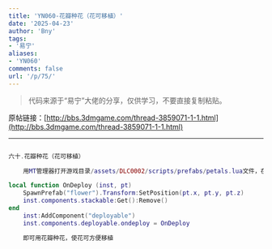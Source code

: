 ```yaml
---
title: 'YN060-花瓣种花（花可移植）'
date: '2025-04-23'
author: 'Bny'
tags:
- '易宁'
aliases:
- 'YN060'
comments: false
url: '/p/75/'
---
```


> 代码来源于“易宁”大佬的分享，仅供学习，不要直接复制粘贴。

原帖链接：[http://bbs.3dmgame.com/thread-3859071-1-1.html](http://bbs.3dmgame.com/thread-3859071-1-1.html)

---

```lua  

六十.花瓣种花（花可移植）

	用MT管理器打开游戏目录/assets/DLC0002/scripts/prefabs/petals.lua文件，在inst:AddComponent("inspectable")的下一行插入以下内容：

local function OnDeploy (inst, pt)
	SpawnPrefab("flower").Transform:SetPosition(pt.x, pt.y, pt.z)
	inst.components.stackable:Get():Remove()
end
	inst:AddComponent("deployable")
	inst.components.deployable.ondeploy = OnDeploy

	即可用花瓣种花，使花可方便移植

```  

